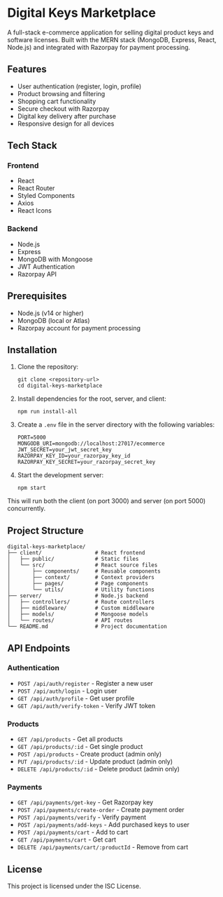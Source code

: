 # Digital Keys Marketplace

A full-stack e-commerce application for selling digital product keys and software licenses. Built with the MERN stack (MongoDB, Express, React, Node.js) and integrated with Razorpay for payment processing.

## Features

- User authentication (register, login, profile)
- Product browsing and filtering
- Shopping cart functionality
- Secure checkout with Razorpay
- Digital key delivery after purchase
- Responsive design for all devices

## Tech Stack

### Frontend
- React
- React Router
- Styled Components
- Axios
- React Icons

### Backend
- Node.js
- Express
- MongoDB with Mongoose
- JWT Authentication
- Razorpay API

## Prerequisites

- Node.js (v14 or higher)
- MongoDB (local or Atlas)
- Razorpay account for payment processing

## Installation

1. Clone the repository:
   ```
   git clone <repository-url>
   cd digital-keys-marketplace
   ```

2. Install dependencies for the root, server, and client:
   ```
   npm run install-all
   ```

3. Create a `.env` file in the server directory with the following variables:
   ```
   PORT=5000
   MONGODB_URI=mongodb://localhost:27017/ecommerce
   JWT_SECRET=your_jwt_secret_key
   RAZORPAY_KEY_ID=your_razorpay_key_id
   RAZORPAY_KEY_SECRET=your_razorpay_secret_key
   ```

4. Start the development server:
   ```
   npm start
   ```

This will run both the client (on port 3000) and server (on port 5000) concurrently.

## Project Structure

```
digital-keys-marketplace/
├── client/                 # React frontend
│   ├── public/             # Static files
│   └── src/                # React source files
│       ├── components/     # Reusable components
│       ├── context/        # Context providers
│       ├── pages/          # Page components
│       └── utils/          # Utility functions
├── server/                 # Node.js backend
│   ├── controllers/        # Route controllers
│   ├── middleware/         # Custom middleware
│   ├── models/             # Mongoose models
│   └── routes/             # API routes
└── README.md               # Project documentation
```

## API Endpoints

### Authentication
- `POST /api/auth/register` - Register a new user
- `POST /api/auth/login` - Login user
- `GET /api/auth/profile` - Get user profile
- `GET /api/auth/verify-token` - Verify JWT token

### Products
- `GET /api/products` - Get all products
- `GET /api/products/:id` - Get single product
- `POST /api/products` - Create product (admin only)
- `PUT /api/products/:id` - Update product (admin only)
- `DELETE /api/products/:id` - Delete product (admin only)

### Payments
- `GET /api/payments/get-key` - Get Razorpay key
- `POST /api/payments/create-order` - Create payment order
- `POST /api/payments/verify` - Verify payment
- `POST /api/payments/add-keys` - Add purchased keys to user
- `POST /api/payments/cart` - Add to cart
- `GET /api/payments/cart` - Get cart
- `DELETE /api/payments/cart/:productId` - Remove from cart

## License

This project is licensed under the ISC License. 